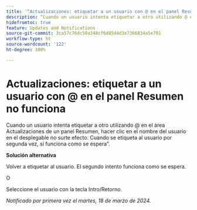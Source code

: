 ```yaml
---
title: '“Actualizaciones: etiquetar a un usuario con @ en el panel Resumen no funciona”'
description: “Cuando un usuario intenta etiquetar a otro utilizando @ en el área Actualizaciones de un panel Resumen, hacer clic en el nombre del usuario en el desplegable no surte efecto. Cuando se etiqueta al usuario por segunda vez, funciona como se espera”.
hidefromtoc: true
feature: Updates and Notifications
source-git-commit: 3ca57c76dc50a348cf6d85d4d3e7366834a5e791
workflow-type: ht
source-wordcount: '122'
ht-degree: 100%

---
```



# Actualizaciones: etiquetar a un usuario con @ en el panel Resumen no funciona

Cuando un usuario intenta etiquetar a otro utilizando @ en el área Actualizaciones de un panel Resumen, hacer clic en el nombre del usuario en el desplegable no surte efecto. Cuando se etiqueta al usuario por segunda vez, sí funciona como se espera”.

**Solución alternativa**

Volver a etiquetar al usuario. El segundo intento funciona como se espera.

O

Seleccione el usuario con la tecla Intro/Retorno.

_Notificado por primera vez el martes, 18 de marzo de 2024._


